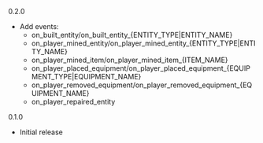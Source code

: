 0.2.0
- Add events:
    - on_built_entity/on_built_entity_{ENTITY_TYPE|ENTITY_NAME}
    - on_player_mined_entity/on_player_mined_entity_{ENTITY_TYPE|ENTITY_NAME}
    - on_player_mined_item/on_player_mined_item_{ITEM_NAME}
    - on_player_placed_equipment/on_player_placed_equipment_{EQUIPMENT_TYPE|EQUIPMENT_NAME}
    - on_player_removed_equipment/on_player_removed_equipment_{EQUIPMENT_NAME}
    - on_player_repaired_entity


0.1.0
- Initial release